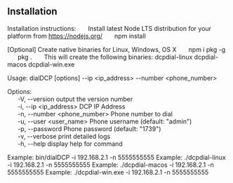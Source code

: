 ## Installation 

Installation instructions:
&nbsp;&nbsp;&nbsp;&nbsp;&nbsp;&nbsp;Install latest Node LTS distribution for your platform from https://nodejs.org/
&nbsp;&nbsp;&nbsp;&nbsp;&nbsp;&nbsp;npm install

[Optional] Create native binaries for Linux, Windows, OS X
&nbsp;&nbsp;&nbsp;&nbsp;&nbsp;&nbsp;npm i pkg -g
&nbsp;&nbsp;&nbsp;&nbsp;&nbsp;&nbsp;pkg .
&nbsp;&nbsp;&nbsp;&nbsp;&nbsp;&nbsp;This will create the following binaries: dcpdial-linux    dcpdial-macos    dcpdial-win.exe  



Usage: dialDCP [options] --ip <ip_address> --number <phone_number>

Options:<br/>
&nbsp;&nbsp;&nbsp;&nbsp;&nbsp;&nbsp;-V, --version                 output the version number <br/>
&nbsp;&nbsp;&nbsp;&nbsp;&nbsp;&nbsp;-i, --ip <ip_address>         DCP IP Address <br/>
&nbsp;&nbsp;&nbsp;&nbsp;&nbsp;&nbsp;-n, --number <phone_number>   Phone number to dial <br/>
&nbsp;&nbsp;&nbsp;&nbsp;&nbsp;&nbsp;-u, --user <user_name>        Phone username (default: "admin") <br/>
&nbsp;&nbsp;&nbsp;&nbsp;&nbsp;&nbsp;-p, --password <password>     Phone password (default: "1739") <br/>
&nbsp;&nbsp;&nbsp;&nbsp;&nbsp;&nbsp;-v, --verbose                 print detailed logs <br/>
&nbsp;&nbsp;&nbsp;&nbsp;&nbsp;&nbsp;-h, --help                    display help for command <br/>


Example: bin/dialDCP -i 192.168.2.1 -n 5555555555
Example: ./dcpdial-linux -i 192.168.2.1 -n 5555555555
Example: ./dcpdial-macos -i 192.168.2.1 -n 5555555555
Example: ./dcpdial-win.exe -i 192.168.2.1 -n 5555555555

